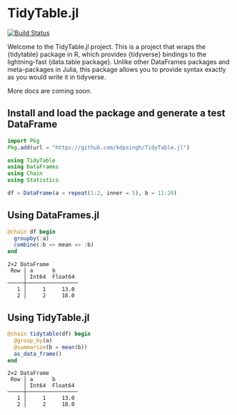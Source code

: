 # TidyTable.jl

[![Build Status](https://github.com/kdpsingh/TidyTable.jl/actions/workflows/CI.yml/badge.svg?branch=main)](https://github.com/kdpsingh/TidyTable.jl/actions/workflows/CI.yml?query=branch%3Amain)

Welcome to the TidyTable.jl project. This is a project that wraps the {tidytable} package in R, which provides {tidyverse} bindings to the lightning-fast {data.table package}. Unlike other DataFrames packages and meta-packages in Julia, this package allows you to provide syntax exactly as you would write it in tidyverse.

More docs are coming soon.

## Install and load the package and generate a test DataFrame

```julia
import Pkg
Pkg.add(url = "https://github.com/kdpsingh/TidyTable.jl")

using TidyTable
using DataFrames
using Chain
using Statistics

df = DataFrame(a = repeat(1:2, inner = 5), b = 11:20)
```
## Using DataFrames.jl

```julia
@chain df begin
  groupby(:a)
  combine(:b => mean => :b)
end
```

```
2×2 DataFrame
 Row │ a      b       
     │ Int64  Float64 
─────┼────────────────
   1 │     1     13.0
   2 │     2     18.0
```

## Using TidyTable.jl

```julia
@chain tidytable(df) begin
  @group_by(a)
  @summarize(b = mean(b))
  as_data_frame()
end
```

```
2×2 DataFrame
 Row │ a      b       
     │ Int64  Float64 
─────┼────────────────
   1 │     1     13.0
   2 │     2     18.0
```
